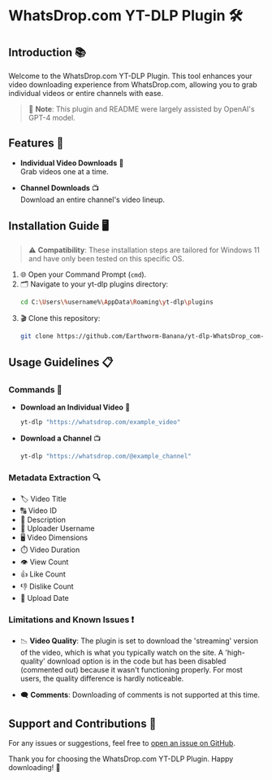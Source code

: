 # WhatsDrop.com YT-DLP Plugin 🛠️

## Introduction 📚

Welcome to the WhatsDrop.com YT-DLP Plugin. This tool enhances your video downloading experience from WhatsDrop.com, allowing you to grab individual videos or entire channels with ease.

> 📝 **Note**: This plugin and README were largely assisted by OpenAI's GPT-4 model.

## Features 🌟

- **Individual Video Downloads** 🎥  
  Grab videos one at a time.
  
- **Channel Downloads** 📺  
  Download an entire channel's video lineup.

## Installation Guide 🖥️

> ⚠️ **Compatibility**: These installation steps are tailored for Windows 11 and have only been tested on this specific OS.

1. 🌐 Open your Command Prompt (`cmd`).
2. 🗂️ Navigate to your yt-dlp plugins directory:
    ```bash
    cd C:\Users\%username%\AppData\Roaming\yt-dlp\plugins
    ```
3. 🎬 Clone this repository:
    ```bash
    git clone https://github.com/Earthworm-Banana/yt-dlp-WhatsDrop_com-plugin.git
    ```

## Usage Guidelines 📋

### Commands 📜

- **Download an Individual Video** 🎥  
  ```bash
  yt-dlp "https://whatsdrop.com/example_video"
  ```
  
- **Download a Channel** 📺  
  ```bash
  yt-dlp "https://whatsdrop.com/@example_channel"
  ```
  
### Metadata Extraction 🔍

- 🏷️ Video Title
- 🔠 Video ID
- 📝 Description
- 🙋 Uploader Username
- 🖥️ Video Dimensions
- ⏱️ Video Duration
- 👁️ View Count
- 👍 Like Count
- 👎 Dislike Count
- 📅 Upload Date

### Limitations and Known Issues ❗

- 📉 **Video Quality**: The plugin is set to download the 'streaming' version of the video, which is what you typically watch on the site. A 'high-quality' download option is in the code but has been disabled (commented out) because it wasn't functioning properly. For most users, the quality difference is hardly noticeable.

- 🗨️ **Comments**: Downloading of comments is not supported at this time.

## Support and Contributions 🤝

For any issues or suggestions, feel free to [open an issue on GitHub](https://github.com/Earthworm-Banana/yt-dlp-WhatsDrop_com-plugin/issues).

Thank you for choosing the WhatsDrop.com YT-DLP Plugin. Happy downloading! 🎉
